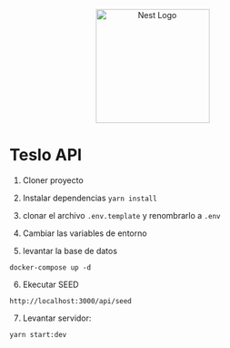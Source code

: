<p align="center">
  <a href="http://nestjs.com/" target="blank"><img src="https://nestjs.com/img/logo-small.svg" width="200" alt="Nest Logo" /></a>
</p>

# Teslo API

1. Cloner proyecto

2. Instalar dependencias `yarn install`

3. clonar el archivo `.env.template` y renombrarlo a `.env`

4. Cambiar las variables de entorno

5. levantar la base de datos

```
docker-compose up -d
```

6. Ekecutar SEED
```
http://localhost:3000/api/seed
```

7. Levantar servidor:

```
yarn start:dev
```
